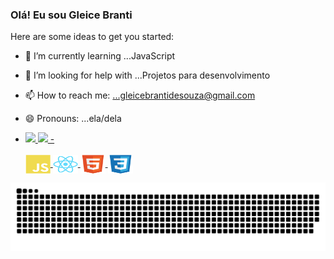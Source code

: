 ### Olá! Eu sou Gleice Branti


Here are some ideas to get you started:


- 🌱 I’m currently learning ...JavaScript
- 🤔 I’m looking for help with ...Projetos para desenvolvimento
- 📫 How to reach me: ...gleicebrantidesouza@gmail.com
- 😄 Pronouns: ...ela/dela
- <div>
  <a href="https://github.com/gleicebranti">
  <img height="180em" src="https://github-readme-stats.vercel.app/api?username=gleicebranti&show_icons=true&theme=onedark&include_all_commits=true&count_private=true"/>
  <img height="180em" src="https://github-readme-stats.vercel.app/api/top-langs/?username=gleicebranti&layout=compact&langs_count=7&theme=onedark"/>
    -</div>

  <div style="display: inline_block"><br>
  <img align="center" alt="Rafa-Js" height="30" width="40" src="https://raw.githubusercontent.com/devicons/devicon/master/icons/javascript/javascript-plain.svg">
  <img align="center" alt="Rafa-React" height="30" width="40" src="https://raw.githubusercontent.com/devicons/devicon/master/icons/react/react-original.svg">
  <img align="center" alt="Rafa-HTML" height="30" width="40" src="https://raw.githubusercontent.com/devicons/devicon/master/icons/html5/html5-original.svg">
  <img align="center" alt="Rafa-CSS" height="30" width="40" src="https://raw.githubusercontent.com/devicons/devicon/master/icons/css3/css3-original.svg">
   
 ![Snake animation](https://github.com/gleicebranti/gleicebranti/blob/output/github-contribution-grid-snake.svg)
 

  
